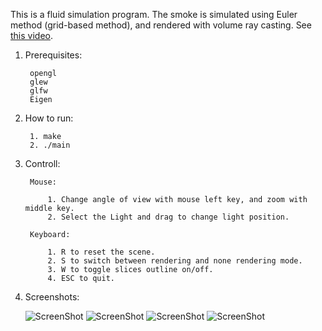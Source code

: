 This is a fluid simulation program. The smoke is simulated using Euler method (grid-based method), and rendered with volume ray casting. See [this video](https://www.youtube.com/watch?v=7UAFDXSXJu4&feature=youtu.be).


1. Prerequisites:
	
		opengl
		glew
		glfw
		Eigen


2. How to run:
		
		1. make
		2. ./main

3. Controll:

		Mouse:
		
			1. Change angle of view with mouse left key, and zoom with middle key.
			2. Select the Light and drag to change light position.

		Keyboard:
		
			1. R to reset the scene.
			2. S to switch between rendering and none rendering mode.
			3. W to toggle slices outline on/off.
			4. ESC to quit.

4. Screenshots:

	![ScreenShot](https://raw.githubusercontent.com/nevermoe/SmokeSimulation/master/screenshots/screenshot1.png)
 	![ScreenShot](https://raw.githubusercontent.com/nevermoe/SmokeSimulation/master/screenshots/screenshot2.png)
 	![ScreenShot](https://raw.githubusercontent.com/nevermoe/SmokeSimulation/master/screenshots/no_rendering.png)
 	![ScreenShot](https://raw.githubusercontent.com/nevermoe/SmokeSimulation/master/screenshots/drawframe.png)

